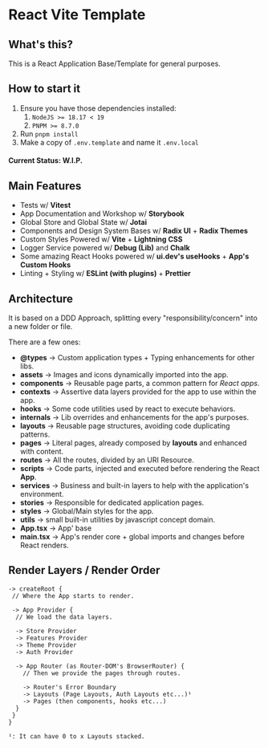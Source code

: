 # React Vite Template

## What's this?

This is a React Application Base/Template for general purposes.

## How to start it

1. Ensure you have those dependencies installed:
   1. `NodeJS >= 18.17 < 19`
   2. `PNPM >= 8.7.0`
2. Run `pnpm install`
3. Make a copy of `.env.template` and name it `.env.local`

#### Current Status: W.I.P.

## Main Features

- Tests w/ **Vitest**
- App Documentation and Workshop w/ **Storybook**
- Global Store and Global State w/ **Jotai**
- Components and Design System Bases w/ **Radix UI** + **Radix Themes**
- Custom Styles Powered w/ **Vite** + **Lightning CSS**
- Logger Service powered w/ **Debug (Lib)** and **Chalk**
- Some amazing React Hooks powered w/ **ui.dev's useHooks** + **App's Custom Hooks**
- Linting + Styling w/ **ESLint (with plugins)** + **Prettier**

## Architecture

It is based on a DDD Approach, splitting every "responsibility/concern" into a new folder or file.

There are a few ones:

- **@types** -> Custom application types + Typing enhancements for other libs.
- **assets** -> Images and icons dynamically imported into the app.
- **components** -> Reusable page parts, a common pattern for *React apps*.
- **contexts** -> Assertive data layers provided for the app to use within the app.
- **hooks** -> Some code utilities used by react to execute behaviors.
- **internals** -> Lib overrides and enhancements for the app's purposes.
- **layouts** -> Reusable page structures, avoiding code duplicating patterns.
- **pages** -> Literal pages, already composed by **layouts** and enhanced with content.
- **routes** -> All the routes, divided by an URI Resource.
- **scripts** -> Code parts, injected and executed before rendering the React **App**.
- **services** -> Business and built-in layers to help with the application's environment.
- **stories** -> Responsible for dedicated application pages.
- **styles** -> Global/Main styles for the app.
- **utils** -> small built-in utilities by javascript concept domain.
- **App.tsx** -> App' base
- **main.tsx** -> App's render core + global imports and changes before React renders.

## Render Layers / Render Order

```
-> createRoot {
 // Where the App starts to render.

 -> App Provider {
  // We load the data layers.

  -> Store Provider
  -> Features Provider
  -> Theme Provider
  -> Auth Provider

  -> App Router (as Router-DOM's BrowserRouter) {
    // Then we provide the pages through routes.

    -> Router's Error Boundary
    -> Layouts (Page Layouts, Auth Layouts etc...)¹
    -> Pages (then components, hooks etc...)
  }
 }
}

¹: It can have 0 to x Layouts stacked.
```

